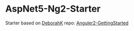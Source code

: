 # AspNet5-Ng2-Starter
Starter based on [DeborahK](https://github.com/DeborahK) repo: [Anguler2-GettingStarted](https://github.com/DeborahK/Angular2-GettingStarted)

